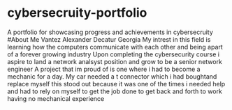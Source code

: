 # cybersecruity-portfolio
A portfolio for showcasing progress and achievements in cybersecruity
#About Me
Vantez Alexander
Decatur Georgia
My intrest in this field is learning how the computers communicate with each other and being apart of a forever growing industry
Upon completing the cybersecurity course i aspire to land a network analsyst position and grow to be a senior network engineer
A project that im proud of is one where i had to become a mechanic for a day. My car needed a t connector which i had boughtand replace myself 
this stood out because it was one of the times i needed help and had to rely on myself to get the job done to get back and forth to work having no mechanical experience
